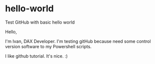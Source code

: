 # hello-world
Test GitHub with basic hello world

Hello, 

I'm Ivan, DAX Developer. I'm testing gitHub because need some control version software to my Powershell scripts.

I like github tutorial. It's nice. :)
